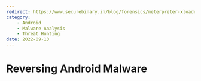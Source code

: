 ```yaml
---
redirect: https://www.securebinary.in/blog/forensics/meterpreter-xloader-malware
category:
    - Android
    - Malware Analysis
    - Threat Hunting
date: 2022-09-13
---
```


# Reversing Android Malware
